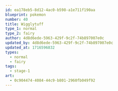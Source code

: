 ```yaml
---
id: ea178eb5-8d12-4ac0-b598-a1e711f190aa
blueprint: pokemon
number: 40
title: Wigglytuff
type_1: normal
type_2: fairy
author: 4d8d6ede-5963-429f-9c2f-74b897007e0c
updated_by: 4d8d6ede-5963-429f-9c2f-74b897007e0c
updated_at: 1716596832
types:
  - normal
  - fairy
tags:
  - stage-1
art:
  - 0c904474-4084-44c9-b801-2960fb049f92
---
```

